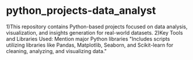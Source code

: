 # python_projects-data_analyst
1)This repository contains Python-based projects focused on data analysis, visualization, and insights generation for real-world datasets. 2)Key Tools and Libraries Used: Mention major Python libraries "Includes scripts utilizing libraries like Pandas, Matplotlib, Seaborn, and Scikit-learn for cleaning, analyzing, and visualizing data."
